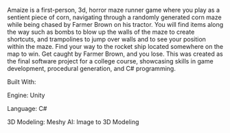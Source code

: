Amaize is a first-person, 3d, horror maze runner game where you play as a sentient piece of corn, navigating through a randomly generated corn maze while being chased by Farmer Brown on his tractor.
You will find items along the way such as bombs to blow up the walls of the maze to create shortcuts, and trampolines to jump over walls and to see your position within the maze.
Find your way to the rocket ship located somewhere on the map to win. Get caught by Farmer Brown, and you lose.
This was created as the final software project for a college course, showcasing skills in game development, procedural generation, and C# programming.

Built With:

Engine: Unity

Language: C#

3D Modeling: Meshy AI: Image to 3D Modeling

